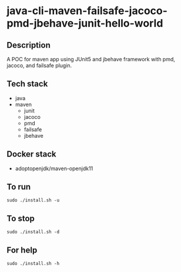 # java-cli-maven-failsafe-jacoco-pmd-jbehave-junit-hello-world

## Description
A POC for maven app using JUnit5
and jbehave framework with pmd,
jacoco, and failsafe plugin.

## Tech stack
- java
- maven
  - junit
  - jacoco
  - pmd
  - failsafe
  - jbehave

## Docker stack
- adoptopenjdk/maven-openjdk11

## To run
`sudo ./install.sh -u`

## To stop
`sudo ./install.sh -d`

## For help
`sudo ./install.sh -h`
